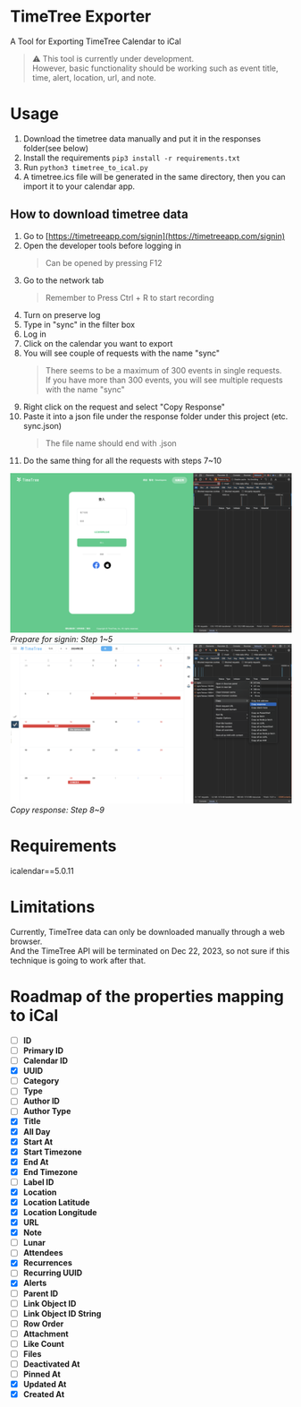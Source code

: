 # TimeTree Exporter
A Tool for Exporting TimeTree Calendar to iCal

> ⚠️ This tool is currently under development. \
> However, basic functionality should be working such as event title, time, alert, location, url, and note.

# Usage
1. Download the timetree data manually and put it in the responses folder(see below)
2. Install the requirements `pip3 install -r requirements.txt`
3. Run `python3 timetree_to_ical.py`
4. A timetree.ics file will be generated in the same directory, then you can import it to your calendar app.

## How to download timetree data
1. Go to [https://timetreeapp.com/signin](https://timetreeapp.com/signin)
2. Open the developer tools before logging in
      > Can be opened by pressing F12
3. Go to the network tab
      > Remember to Press Ctrl + R to start recording
4. Turn on preserve log
5. Type in "sync" in the filter box
6. Log in
7. Click on the calendar you want to export
8. You will see couple of requests with the name "sync"
      > There seems to be a maximum of 300 events in single requests. \
      > If you have more than 300 events, you will see multiple requests with the name "sync"
9.  Right click on the request and select "Copy Response"
10. Paste it into a json file under the response folder under this project (etc. sync.json)
      > The file name should end with .json
11. Do the same thing for all the requests with steps 7~10

![Prepare for signin: Step 1~5](/assets/images/prepare-for-signin.png)
*Prepare for signin: Step 1~5*
![Copy response: Step 8~9](/assets/images/copy-response.png)
*Copy response: Step 8~9*

# Requirements
icalendar==5.0.11

# Limitations
Currently, TimeTree data can only be downloaded manually through a web browser. \
And the TimeTree API will be terminated on Dec 22, 2023, so not sure if this technique is going to work after that.

# Roadmap of the properties mapping to iCal
- [ ] **ID**
- [ ] **Primary ID**
- [ ] **Calendar ID**
- [x] **UUID**
- [ ] **Category**
- [ ] **Type**
- [ ] **Author ID**
- [ ] **Author Type**
- [x] **Title**
- [x] **All Day**
- [x] **Start At**
- [x] **Start Timezone**
- [x] **End At**
- [x] **End Timezone**
- [ ] **Label ID**
- [x] **Location**
- [x] **Location Latitude**
- [x] **Location Longitude**
- [x] **URL**
- [x] **Note**
- [ ] **Lunar**
- [ ] **Attendees**
- [x] **Recurrences**
- [ ] **Recurring UUID**
- [x] **Alerts**
- [ ] **Parent ID**
- [ ] **Link Object ID**
- [ ] **Link Object ID String**
- [ ] **Row Order**
- [ ] **Attachment**
- [ ] **Like Count**
- [ ] **Files**
- [ ] **Deactivated At**
- [ ] **Pinned At**
- [x] **Updated At**
- [x] **Created At**
